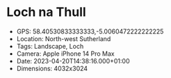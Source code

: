 # Loch na Thull

- GPS: 58.40530833333333,-5.0060472222222225
- Location: North-west Sutherland
- Tags: Landscape, Loch
- Camera: Apple iPhone 14 Pro Max
- Date: 2023-04-20T14:38:16.000+01:00
- Dimensions: 4032x3024
